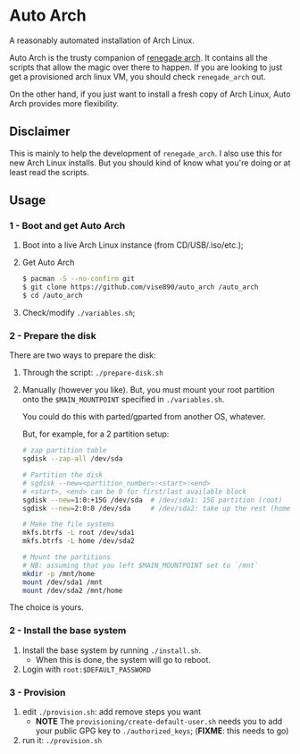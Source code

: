 # Auto Arch

A reasonably automated installation of Arch Linux.

Auto Arch is the trusty companion of [renegade
arch](https://github.com/vise890/renegade_arch). It contains all the scripts that
allow the magic over there to happen. If you are looking to just get a provisioned arch
linux VM, you should check `renegade_arch` out.

On the other hand, if you just want to install a fresh copy of Arch Linux, Auto
Arch provides more flexibility.


## Disclaimer

This is mainly to help the development of `renegade_arch`. I also use this for
new Arch Linux installs. But you should kind of know what you're doing or at
least read the scripts.


## Usage

### 1 - Boot and get Auto Arch

1. Boot into a live Arch Linux instance (from CD/USB/.iso/etc.);

2. Get Auto Arch

   ```bash
   $ pacman -S --no-confirm git
   $ git clone https://github.com/vise890/auto_arch /auto_arch
   $ cd /auto_arch
   ```
3. Check/modify `./variables.sh`;


### 2 - Prepare the disk

There are two ways to prepare the disk:

1. Through the script: `./prepare-disk.sh`
2. Manually (however you like). But, you must mount your root partition onto
   the `$MAIN_MOUNTPOINT` specified in `./variables.sh`.

   You could do this with parted/gparted from another OS, whatever.

   But, for example, for a 2 partition setup:
   ```bash
   # zap partition table
   sgdisk --zap-all /dev/sda

   # Partition the disk
   # sgdisk --new=<partition_number>:<start>:<end>
   # <start>, <end> can be 0 for first/last available block
   sgdisk --new=1:0:+15G /dev/sda  # /dev/sda1: 15G partition (root)
   sgdisk --new=2:0:0 /dev/sda     # /dev/sda2: take up the rest (home)

   # Make the file systems
   mkfs.btrfs -L root /dev/sda1
   mkfs.btrfs -L home /dev/sda2

   # Mount the partitions
   # NB: assuming that you left $MAIN_MOUNTPOINT set to `/mnt`
   mkdir -p /mnt/home
   mount /dev/sda1 /mnt
   mount /dev/sda2 /mnt/home
   ```

The choice is yours.


### 2 - Install the base system

1. Install the base system by running `./install.sh`.
   - When this is done, the system will go to reboot.
2. Login with `root:$DEFAULT_PASSWORD`


### 3 - Provision

1. edit `./provision.sh`: add remove steps you want
   - **NOTE** The `provisioning/create-default-user.sh` needs you to add your
     public GPG key to `./authorized_keys`; (**FIXME**: this needs to go)
2. run it: `./provision.sh`

